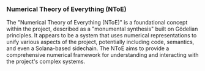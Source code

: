 ### Numerical Theory of Everything (NToE)

The "Numerical Theory of Everything (NToE)" is a foundational concept within the project, described as a "monumental synthesis" built on Gödelian principles. It appears to be a system that uses numerical representations to unify various aspects of the project, potentially including code, semantics, and even a Solana-based sidechain. The NToE aims to provide a comprehensive numerical framework for understanding and interacting with the project's complex systems.
